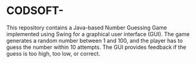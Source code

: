 # CODSOFT-
This repository contains a Java-based Number Guessing Game implemented using Swing for a graphical user interface (GUI). The game generates a random number between 1 and 100, and the player has to guess the number within 10 attempts. The GUI provides feedback if the guess is too high, too low, or correct. 
